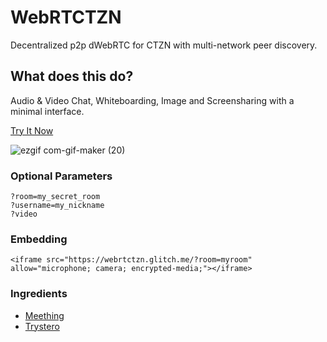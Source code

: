 # WebRTCTZN

Decentralized p2p dWebRTC for CTZN with multi-network peer discovery.

## What does this do?
Audio & Video Chat, Whiteboarding, Image and Screensharing with a minimal interface.

[Try It Now](https://webrtctzn.glitch.me)

![ezgif com-gif-maker (20)](https://user-images.githubusercontent.com/1423657/111086318-bad40380-851b-11eb-84b9-5246f1f08bc7.gif)

### Optional Parameters
```
?room=my_secret_room
?username=my_nickname
?video
```

### Embedding
```
<iframe src="https://webrtctzn.glitch.me/?room=myroom" allow="microphone; camera; encrypted-media;"></iframe>
```

### Ingredients

* [Meething](https://github.com/meething)
* [Trystero](https://github.com/dmotz/trystero)
